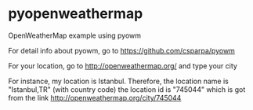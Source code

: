 # pyopenweathermap
OpenWeatherMap example using pyowm

For detail info about pyowm, go to
https://github.com/csparpa/pyowm

For your location, go to http://openweathermap.org/ and type your city

For instance, my location is Istanbul. Therefore,
the location name is "Istanbul,TR" (with country code)
the location id is "745044" which is got from the link
http://openweathermap.org/city/745044
